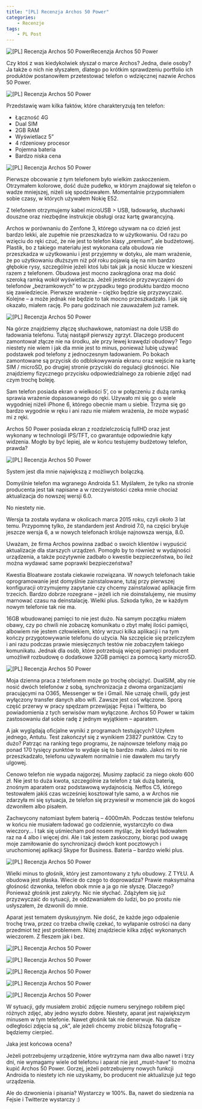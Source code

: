 ```yaml
---
title: "[PL] Recenzja Archos 50 Power"
categories:
    - Recenzje
tags:
    - PL Post
---
```

![[PL] Recenzja Archos 50 Power](/assets/images/posts/archos-50-power/top.jpg)Recenzja Archos 50 Power

Czy ktoś z was kiedykolwiek słyszał o marce Archos? Jedna, dwie osoby? Ja także o nich nie słyszałem, dlatego po krótkim sprawdzeniu portfolio ich produktów postanowiłem przetestować telefon o wdzięcznej nazwie Archos 50 Power.

![[PL] Recenzja Archos 50 Power](/assets/images/posts/archos-50-power/01.jpg)

Przedstawię wam kilka faktów, które charakteryzują ten telefon:

* Łączność 4G
* Dual SIM
* 2GB RAM
* Wyświetlacz 5”
* 4 rdzeniowy procesor
* Pojemna bateria
* Bardzo niska cena

![[PL] Recenzja Archos 50 Power](/assets/images/posts/archos-50-power/02.jpg)

Pierwsze obcowanie z tym telefonem było wielkim zaskoczeniem. Otrzymałem kolorowe, dość duże pudełko, w którym znajdował się telefon o wadze mniejszej, niżeli się spodziewałem. Momentalnie przypomniałem sobie czasy, w których używałem Nokię E52.

Z telefonem otrzymujemy kabel microUSB > USB, ładowarkę, słuchawki douszne oraz niezbędne instrukcje obsługi oraz kartę gwarancyjną.

Archos w porównaniu do Zenfone 3, którego używam na co dzień jest bardzo lekki, ale zupełnie nie przeszkadza to w użytkowaniu. Od razu po wzięciu do ręki czuć, że nie jest to telefon klasy „premium”, ale budżetowej. Plastik, bo z takiego materiału jest wykonana cała obudowa nie przeszkadza w użytkowaniu i jest przyjemny w dotyku, ale mam wrażenie, że po użytkowaniu dłuższym niż pół roku pojawią się na nim bardzo głębokie rysy, szczególnie jeżeli ktoś lubi tak jak ja nosić klucze w kieszeni razem z telefonem. Obudowa jest mocno zaokrąglona oraz ma dość szeroką ramką wokół wyświetlacza. Jeżeli jesteście przyzwyczajeni do telefonów „bezramkowych” to w przypadku tego produktu bardzo mocno się zawiedziecie. Pierwsze wrażenie – ciężko będzie się przyzwyczaić. Kolejne – a może jednak nie będzie to tak mocno przeszkadzało. I jak się okazało, miałem rację. Po paru godzinach nie zauważałem już ramek.

![[PL] Recenzja Archos 50 Power](/assets/images/posts/archos-50-power/03.jpg)

Na górze znajdziemy złączę słuchawkowe, natomiast na dole USB do ładowania telefonu. Tutaj nastąpił pierwszy zgrzyt. Dlaczego producent zamontował złącze nie na środku, ale przy lewej krawędzi obudowy? Tego niestety nie wiem i jak dla mnie jest to minus, ponieważ lubię używać podstawek pod telefony z jednoczesnym ładowaniem. Po bokach zamontowane są przycisk do odblokowywania ekranu oraz wejście na kartę SIM / microSD, po drugiej stronie przyciski do regulacji głośności. Nie znajdziemy fizycznego przycisku odpowiedzialnego za robienie zdjęć nad czym trochę boleję.

Sam telefon posiada ekran o wielkości 5’, co w połączeniu z dużą ramką sprawia wrażenie dopasowanego do ręki. Używało mi się go o wiele wygodniej niżeli iPhone 6, którego obecnie mam u siebie. Trzyma się go bardzo wygodnie w ręku i ani razu nie miałem wrażenia, że może wypaść mi z ręki.

Archos 50 Power posiada ekran z rozdzielczością fullHD oraz jest wykonany w technologii IPS/TFT, co gwarantuje odpowiednie kąty widzenia. Mogło by być lepiej, ale w końcu testujemy budżetowy telefon, prawda?

![[PL] Recenzja Archos 50 Power](/assets/images/posts/archos-50-power/04.jpg)

System jest dla mnie największą z możliwych bolączką.

Domyślnie telefon ma wgranego Androida 5.1. Myślałem, że tylko na stronie producenta jest tak napisane a w rzeczywistości czeka mnie chociaż aktualizacja do nowszej wersji 6.0.

No niestety nie.

Wersja ta została wydana w okolicach marca 2015 roku, czyli około 3 lat temu. Przypomnę tylko, że standardem jest Android 7.0, na części bryluje jeszcze wersja 6, a w nowych telefonach króluje najnowsza wersja, 8.0.

Uważam, że firma Archos powinna zadbać o swoich klientów i wypuścić aktualizacje dla starszych urządzeń. Pomogło by to również w wydajności urządzenia, a także pozytywnie zadbało o kwestie bezpieczeństwa, bo ileż można wydawać same poprawki bezpieczeństwa?

Kwestia Bloatware została ciekawie rozwiązana. W nowych telefonach takie oprogramowanie jest domyślnie zainstalowane, tutaj przy pierwszej konfiguracji otrzymujemy zapytanie czy chcemy zainstalować aplikacje firm trzecich. Bardzo dobrze rozegrane – jeżeli ich nie doinstalujemy, nie musimy marnować czasu na deinstalację. Wielki plus. Szkoda tylko, że w każdym nowym telefonie tak nie ma.

16GB wbudowanej pamięci to nie jest dużo. Na samym początku miałem obawy, czy po chwili nie zobaczę komunikatu o zbyt małej ilości pamięci, albowiem nie jestem człowiekiem, który wrzuci kilka aplikacji i na tym kończy przygotowywanie telefonu do użycia. Na szczęście się przeliczyłem i ani razu podczas prawie miesięcznych testów nie zobaczyłem takiego komunikatu. Jednak dla osób, które potrzebują więcej pamięci producent umożliwił rozbudowę o dodatkowe 32GB pamięci za pomocą karty microSD.

![[PL] Recenzja Archos 50 Power](/assets/images/posts/archos-50-power/05.jpg)

Moja dzienna praca z telefonem może go trochę obciążyć. DualSIM, aby nie nosić dwóch telefonów z sobą, synchronizacja z dwoma organizacjami pracującymi na O365, Messenger w tle i Gmail. Nie uznaję chwili, gdy jest wyłączony transfer danych albo wifi. Zawsze jest coś włączone. Sporą część przerwy w pracy spędzam przewijając Fejsa i Twittera, bo powiadomienia z tych serwisów mam wyłączone. Archos 50 Power w takim zastosowaniu dał sobie radę z jednym wyjątkiem – aparatem.

A jak wyglądają oficjalne wyniki z programach testujących? Użyłem jednego, Antutu. Test zakończył się z wynikiem 23827 punktów. Czy to dużo? Patrząc na ranking tego programu, że najnowsze telefony mają po ponad 170 tysięcy punktów to wydaje się to bardzo mało. Jakoś mi to nie przeszkadzało, telefonu używałem normalnie i nie dawałem mu taryfy ulgowej.

Cenowo telefon nie wypada najgorzej. Musimy zapłacić za niego około 600 zł. Nie jest to duża kwota, szczególnie za telefon z tak dużą baterią, znośnym aparatem oraz podstawową wydajnością. Neffos C5, którego testowałem jakiś czas wcześniej kosztował tyle samo, a w Archos nie zdarzyła mi się sytuacja, że telefon się przywiesił w momencie jak do kogoś dzwoniłem albo pisałem.

Zachwycony natomiast byłem baterią – 4000mAh. Podczas testów telefonu w końcu nie musiałem ładować go codziennie, wystarczyło co dwa wieczory… I tak się uśmiecham pod nosem myśląc, że kiedyś ładowałem raz na 4 albo i więcej dni. Ale i tak jestem zaskoczony, biorąc pod uwagę moje zamiłowanie do synchronizacji dwóch kont pocztowych i uruchomionej aplikacji Skype for Business. Bateria – bardzo wielki plus.

![[PL] Recenzja Archos 50 Power](/assets/images/posts/archos-50-power/06.jpg)

Wielki minus to głośnik, który jest zamontowany z tyłu obudowy. Z TYŁU. A obudowa jest płaska. Wiecie do czego to doprowadza? Prawie maksymalna głośność dzwonka, telefon obok mnie a ja go nie słyszę. Dlaczego? Ponieważ głośnik jest zakryty. Nic nie słychać. Zdążyłem się już przyzwyczaić do sytuacji, że oddzwaniałem do ludzi, bo po prostu nie usłyszałem, że dzwonili do mnie.

Aparat jest tematem dyskusyjnym. Nie dość, że każde jego odpalenie trochę trwa, przez co trzeba chwilę czekać, to wyłapanie ostrości na dany przedmiot też jest problemem. Niżej znajdziecie kilka zdjęć wykonanych wieczorem. Z fleszem jak i bez.

![[PL] Recenzja Archos 50 Power](/assets/images/posts/archos-50-power/07.jpg)

![[PL] Recenzja Archos 50 Power](/assets/images/posts/archos-50-power/08.jpg)

![[PL] Recenzja Archos 50 Power](/assets/images/posts/archos-50-power/09.jpg)

![[PL] Recenzja Archos 50 Power](/assets/images/posts/archos-50-power/10.jpg)

![[PL] Recenzja Archos 50 Power](/assets/images/posts/archos-50-power/11.jpg)

W sytuacji, gdy musiałem zrobić zdjęcie numeru seryjnego robiłem pięć różnych zdjęć, aby jedno wyszło dobre. Niestety, aparat jest największym minusem w tym telefonie. Nawet głośnik tak nie denerwuje. Na dalsze odległości zdjęcia są „ok”, ale jeżeli chcemy zrobić bliższą fotografię – będziemy cierpieć.

Jaka jest końcowa ocena?

Jeżeli potrzebujemy urządzenie, które wytrzyma nam dwa albo nawet i trzy dni, nie wymagamy wiele od telefonu i aparat nie jest „must-have” to można kupić Archos 50 Power. Gorzej, jeżeli potrzebujemy nowych funkcji Androida to niestety ich nie uzyskamy, bo producent nie aktualizuje już tego urządzenia.

Ale do dzwonienia i pisania? Wystarczy w 100%. Ba, nawet do siedzenia na Fejsie i Twitterze wystarczy :)
